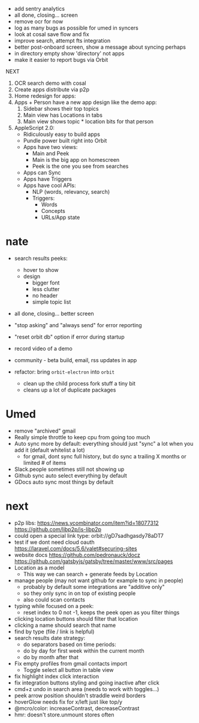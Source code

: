 - add sentry analytics
- all done, closing... screen
- remove ocr for now
- log as many bugs as possible for umed in syncers
- look at cosal save flow and fix
- improve search, attempt fts integration
- better post-onboard screen, show a message about syncing perhaps
- in directory empty show 'directory' not apps
- make it easier to report bugs via Orbit

NEXT

1. OCR search demo with cosal
2. Create apps distribute via p2p
3. Home redesign for apps:
4. Apps + Person have a new app design like the demo app:
   1. Sidebar shows their top topics
   2. Main view has Locations in tabs
   3. Main view shows topic \* location bits for that person
5. AppleScript 2.0:
   - Ridiculously easy to build apps
   - Pundle power built right into Orbit
   - Apps have two views:
     - Main and Peek
     - Main is the big app on homescreen
     - Peek is the one you see from searches
   - Apps can Sync
   - Apps have Triggers
   - Apps have cool APIs:
     - NLP (words, relevancy, search)
     - Triggers:
       - Words
       - Concepts
       - URLs/App state

# nate

- search results peeks:
  - hover to show
  - design
    - bigger font
    - less clutter
    - no header
    - simple topic list
- all done, closing... better screen
- "stop asking" and "always send" for error reporting
- "reset orbit db" option if error during startup
- record video of a demo
- community - beta build, email, rss updates in app

- refactor: bring `orbit-electron` into `orbit`
  - clean up the child process fork stuff a tiny bit
  - cleans up a lot of duplicate packages

# Umed

- remove "archived" gmail
- Really simple throttle to keep cpu from going too much
- Auto sync more by default: everything should just "sync" a lot when you add it (default whitelist a lot)
  - for gmail, dont sync full history, but do sync a trailing X months or limited # of items
- Slack.people sometimes still not showing up
- Github sync auto select everything by default
- GDocs auto sync most things by default

# next

- p2p libs: https://news.ycombinator.com/item?id=18077312 https://github.com/libp2p/js-libp2p
- could open a special link type: orbit://gD7sadhgasdy78aDT7
- test if we dont need cloud oauth https://laravel.com/docs/5.6/valet#securing-sites
- website docs https://github.com/pedronauck/docz https://github.com/gatsbyjs/gatsby/tree/master/www/src/pages
- Location as a model
  - This way we can search + generate feeds by Location
- manage people (may not want github for example to sync in people)
  - probably by default some integrations are "additive only"
  - so they only sync in on top of existing people
  - also could scan contacts
- typing while focused on a peek:
  - reset index to 0 not -1, keeps the peek open as you filter things
- clicking location buttons should filter that location
- clicking a name should search that name
- find by type (file / link is helpful)
- search results date strategy:
  - do separators based on time periods:
  - do by day for first week within the current month
  - do by month after that
- Fix empty profiles from gmail contacts import
  - Toggle select all button in table view
- fix highlight index click interaction
- fix integration buttons styling and going inactive after click
- cmd+z undo in search area (needs to work with toggles...)
- peek arrow position shouldn't straddle weird borders
- hoverGlow needs fix for x/left just like top/y
- @mcro/color: increaseContrast, decreaseContrast
- hmr: doesn't store.unmount stores often
